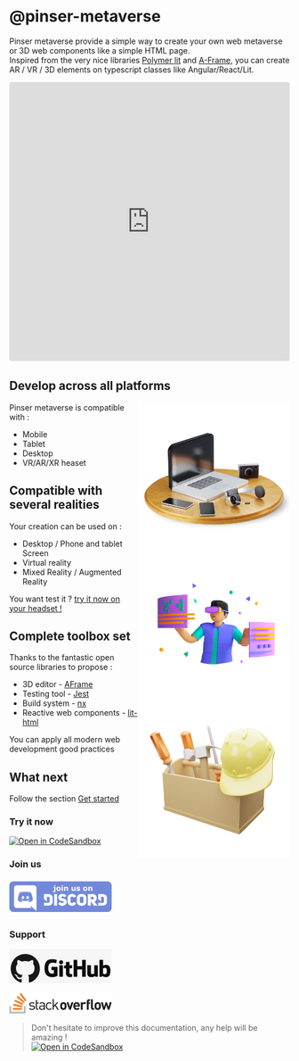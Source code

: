 # @pinser-metaverse

Pinser metaverse provide a simple way to create your own web metaverse or 3D web components like a simple HTML page.  
Inspired from the very nice libraries [Polymer lit](https://lit.dev/) and [A-Frame](https://aframe.io/), you can create AR / VR / 3D elements on typescript classes like Angular/React/Lit.

<iframe src="https://codesandbox.io/embed/github/pinser-metaverse/pinser-metaverse-examples/tree/sample/?fontsize=10&hidenavigation=1&theme=dark&view=preview&module=/apps/metaverse/src/index.html"
     style="width:100%; height:500px; border:0; border-radius: 4px; overflow:hidden;"
     title="metaverse-bootstrap"
     allow="accelerometer; ambient-light-sensor; camera; encrypted-media; geolocation; gyroscope; hid; microphone; midi; payment; usb; vr; xr-spatial-tracking"
     sandbox="allow-forms allow-modals allow-popups allow-presentation allow-same-origin allow-scripts"
   ></iframe>

## Develop across all platforms

<img alt="Develop across all platforms" src="./assets/employee-desk.min.png" style="float: right; width: 17rem;"/>

Pinser metaverse is compatible with :

- Mobile
- Tablet
- Desktop
- VR/AR/XR heaset

## Compatible with several realities

<img alt="Compatible with several realities" src="./assets/boy-using-metaverse-tech.min.png" style="float: right; width: 17rem;"/>

Your creation can be used on :

- Desktop / Phone and tablet Screen
- Virtual reality
- Mixed Reality / Augmented Reality

You want test it ? [try it now on your headset !](https://metaverse-bootstrap.onrender.com)

## Complete toolbox set

<img alt="Complete toolbox set" src="./assets/labour-tool-box.min.png" style="float: right; width: 17rem;"/>

Thanks to the fantastic open source libraries to propose :

- 3D editor - [AFrame](https://aframe.io)
- Testing tool - [Jest](https://jestjs.io)
- Build system - [nx](https://nx.dev)
- Reactive web components - [lit-html](https://lit.dev)

You can apply all modern web development good practices

## What next

Follow the section [Get started](get-started)

### Try it now

[![Open in CodeSandbox](https://codesandbox.io/static/img/play-codesandbox.svg)](https://githubbox.com/pinser-metaverse/metaverse-boostrap/blob/master/apps/metaverse/src/lib/metaverse.space.ts)

### Join us

[![Join us on Discord](./assets/discord.png)](https://discord.gg/kCqF8xaMHJ)

### Support

[![Github](./assets/github.png)](https://github.com/pinser-metaverse/pinser-metaverse)

[![stackoverflow](./assets/stackoverflow.png)](https://stackoverflow.com/questions/tagged/pinser)

> Don't hesitate to improve this documentation, any help will be amazing !  
> [![Open in CodeSandbox](https://codesandbox.io/static/img/play-codesandbox.svg)](https://githubbox.com/pinser-metaverse/pinser-metaverse/blob/master/docs/README.md)
